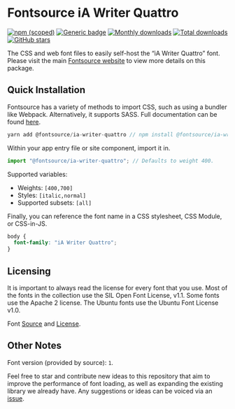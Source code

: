 # Fontsource iA Writer Quattro

[![npm (scoped)](https://img.shields.io/npm/v/@fontsource/ia-writer-quattro?color=brightgreen)](https://www.npmjs.com/package/@fontsource/ia-writer-quattro) [![Generic badge](https://img.shields.io/badge/fontsource-passing-brightgreen)](https://github.com/fontsource/fontsource) [![Monthly downloads](https://badgen.net/npm/dm/@fontsource/ia-writer-quattro)](https://github.com/fontsource/fontsource) [![Total downloads](https://badgen.net/npm/dt/@fontsource/ia-writer-quattro)](https://github.com/fontsource/fontsource) [![GitHub stars](https://img.shields.io/github/stars/fontsource/fontsource.svg?style=social&label=Star)](https://github.com/fontsource/fontsource/stargazers)

The CSS and web font files to easily self-host the “iA Writer Quattro” font. Please visit the main [Fontsource website](https://fontsource.org/fonts/ia-writer-quattro) to view more details on this package.

## Quick Installation

Fontsource has a variety of methods to import CSS, such as using a bundler like Webpack. Alternatively, it supports SASS. Full documentation can be found [here](https://fontsource.org/docs/introduction).

```javascript
yarn add @fontsource/ia-writer-quattro // npm install @fontsource/ia-writer-quattro
```

Within your app entry file or site component, import it in.

```javascript
import "@fontsource/ia-writer-quattro"; // Defaults to weight 400.
```

Supported variables:

- Weights: `[400,700]`
- Styles: `[italic,normal]`
- Supported subsets: `[all]`

Finally, you can reference the font name in a CSS stylesheet, CSS Module, or CSS-in-JS.

```css
body {
  font-family: "iA Writer Quattro";
}
```



## Licensing

It is important to always read the license for every font that you use.
Most of the fonts in the collection use the SIL Open Font License, v1.1. Some fonts use the Apache 2 license. The Ubuntu fonts use the Ubuntu Font License v1.0.

Font [Source](https://github.com/iaolo/iA-Fonts/tree/master/iA%20Writer%20Quattro) and [License](https://github.com/iaolo/iA-Fonts/blob/master/iA%20Writer%20Quattro/LICENSE.md).

## Other Notes

Font version (provided by source): `1`.

Feel free to star and contribute new ideas to this repository that aim to improve the performance of font loading, as well as expanding the existing library we already have. Any suggestions or ideas can be voiced via an [issue](https://github.com/fontsource/fontsource/issues).
